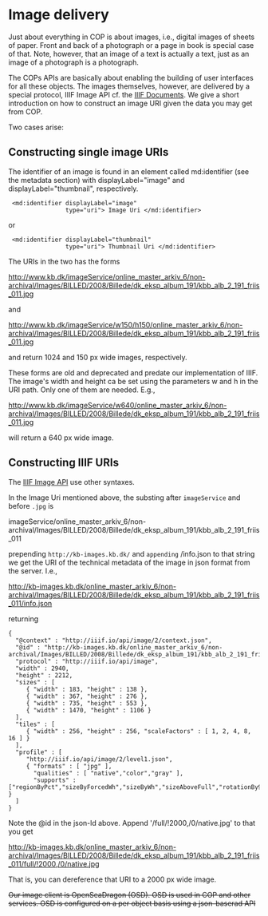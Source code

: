
# Image delivery

Just about everything in COP is about images, i.e., digital images of
sheets of paper. Front and back of a photograph or a page in book is
special case of that. Note, however, that an image of a text is
actually a text, just as an image of a photograph is a photograph.

The COPs APIs are basically about enabling the building of user
interfaces for all these objects. The images themselves, however, are
delivered by a special protocol, IIIF Image API cf. the [IIIF
Documents](http://iiif.io/api/image/2.1/). We give a short
introduction on how to construct an image URI given the data you may
get from COP.

Two cases arise:

## Constructing single image URIs

The identifier of an image is found in an element called md:identifier
(see the metadata section) with displayLabel="image" and
displayLabel="thumbnail", respectively.

```
 <md:identifier displayLabel="image" 
                type="uri"> Image Uri </md:identifier>
```
or

```
 <md:identifier displayLabel="thumbnail" 
                type="uri"> Thumbnail Uri </md:identifier>
```

The URIs in the two has the forms

http://www.kb.dk/imageService/online_master_arkiv_6/non-archival/Images/BILLED/2008/Billede/dk_eksp_album_191/kbb_alb_2_191_friis_011.jpg
 
and

http://www.kb.dk/imageService/w150/h150/online_master_arkiv_6/non-archival/Images/BILLED/2008/Billede/dk_eksp_album_191/kbb_alb_2_191_friis_011.jpg

and return 1024 and 150 px wide images, respectively.

These forms are old and deprecated and predate our implementation of IIIF. The
image's width and height ca be set using the parameters w and h in the
URI path. Only one of them are needed. E.g.,

http://www.kb.dk/imageService/w640/online_master_arkiv_6/non-archival/Images/BILLED/2008/Billede/dk_eksp_album_191/kbb_alb_2_191_friis_011.jpg

will return a 640 px wide image.

## Constructing IIIF URIs

The [IIIF Image API](http://iiif.io/api/image/2.1/) use other syntaxes.

In the Image Uri mentioned above, the substing after `imageService` and before `.jpg` is

imageService/online_master_arkiv_6/non-archival/Images/BILLED/2008/Billede/dk_eksp_album_191/kbb_alb_2_191_friis_011

prepending `http://kb-images.kb.dk/` and `appending` /info.json to
that string we get the URI of the technical metadata of the image in
json format from the server. I.e.,

http://kb-images.kb.dk/online_master_arkiv_6/non-archival/Images/BILLED/2008/Billede/dk_eksp_album_191/kbb_alb_2_191_friis_011/info.json

returning

```
{
  "@context" : "http://iiif.io/api/image/2/context.json",
  "@id" : "http://kb-images.kb.dk/online_master_arkiv_6/non-archival/Images/BILLED/2008/Billede/dk_eksp_album_191/kbb_alb_2_191_friis_011",
  "protocol" : "http://iiif.io/api/image",
  "width" : 2940,
  "height" : 2212,
  "sizes" : [
     { "width" : 183, "height" : 138 },
     { "width" : 367, "height" : 276 },
     { "width" : 735, "height" : 553 },
     { "width" : 1470, "height" : 1106 }
  ],
  "tiles" : [
     { "width" : 256, "height" : 256, "scaleFactors" : [ 1, 2, 4, 8, 16 ] }
  ],
  "profile" : [
     "http://iiif.io/api/image/2/level1.json",
     { "formats" : [ "jpg" ],
       "qualities" : [ "native","color","gray" ],
       "supports" : ["regionByPct","sizeByForcedWh","sizeByWh","sizeAboveFull","rotationBy90s","mirroring","gray"] }
  ]
}
```

Note the @id in the json-ld above. Append '/full/!2000,/0/native.jpg' to that you get 

http://kb-images.kb.dk/online_master_arkiv_6/non-archival/Images/BILLED/2008/Billede/dk_eksp_album_191/kbb_alb_2_191_friis_011/full/!2000,/0/native.jpg

That is, you can dereference that URI to a 2000 px wide image.

~~Our image client is OpenSeaDragon (OSD). OSD is used in COP and other services. OSD is configured on a per object basis using a json-baserad API~~
